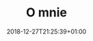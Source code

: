 ---
draft: false
comments: false
type: "page"

title: "O mnie"
description: "Kim jestem, czym się zajmuję oraz po co mi ten blog?"

date: 2018-12-27T21:25:39+01:00

images:
- images/IMAGE_NAME.png

url: "/o-mnie"
---